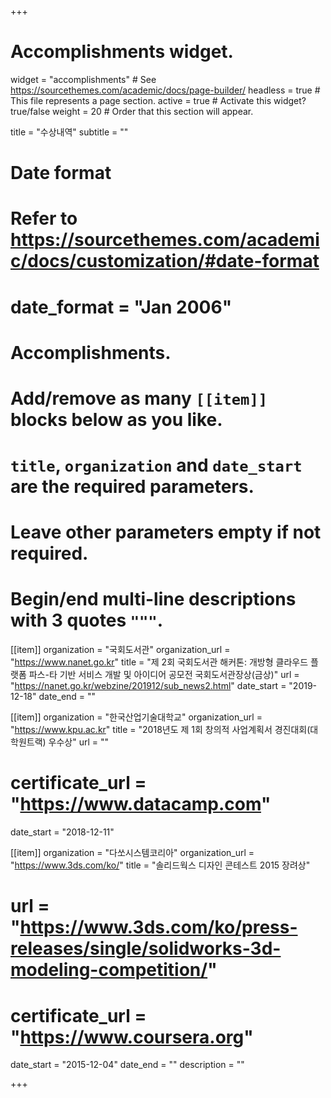 +++
# Accomplishments widget.
widget = "accomplishments"  # See https://sourcethemes.com/academic/docs/page-builder/
headless = true  # This file represents a page section.
active = true  # Activate this widget? true/false
weight = 20  # Order that this section will appear.

title = "수상내역"
subtitle = ""

# Date format
#   Refer to https://sourcethemes.com/academic/docs/customization/#date-format
# date_format = "Jan 2006"

# Accomplishments.
#   Add/remove as many `[[item]]` blocks below as you like.
#   `title`, `organization` and `date_start` are the required parameters.
#   Leave other parameters empty if not required.
#   Begin/end multi-line descriptions with 3 quotes `"""`.

[[item]]
  organization = "국회도서관"
  organization_url = "https://www.nanet.go.kr"
  title = "제 2회 국회도서관 해커톤: 개방형 클라우드 플랫폼 파스-타 기반 서비스 개발 및 아이디어 공모전 국회도서관장상(금상)"
  url = "https://nanet.go.kr/webzine/201912/sub_news2.html"
  date_start = "2019-12-18"
  date_end = ""

[[item]]
  organization = "한국산업기술대학교"
  organization_url = "https://www.kpu.ac.kr"
  title = "2018년도 제 1회 창의적 사업계획서 경진대회(대학원트랙) 우수상"
  url = ""
  # certificate_url = "https://www.datacamp.com"
  date_start = "2018-12-11"

[[item]]
  organization = "다쏘시스템코리아"
  organization_url = "https://www.3ds.com/ko/"
  title = "솔리드웍스 디자인 콘테스트 2015 장려상"
  # url = "https://www.3ds.com/ko/press-releases/single/solidworks-3d-modeling-competition/"
  # certificate_url = "https://www.coursera.org"
  date_start = "2015-12-04"
  date_end = ""
  description = ""

+++
